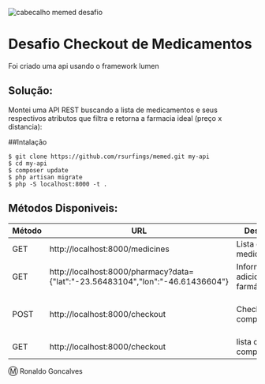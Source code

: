 ![cabecalho memed desafio](https://user-images.githubusercontent.com/2197005/28128758-3b0a0626-6707-11e7-9583-dac319c8b45b.png)

# Desafio Checkout de Medicamentos

Foi criado uma api usando o framework lumen

## Solução:

Montei uma API REST buscando a lista de medicamentos e seus respectivos atributos que filtra e retorna a farmacia ideal (preço x distancia):

##Intalação
```
$ git clone https://github.com/rsurfings/memed.git my-api
$ cd my-api
$ composer update
$ php artisan migrate
$ php -S localhost:8000 -t .
```

## Métodos Disponiveis:

| Método | URL			 | Descrição | Parametros
| ------ | ------------- | --------- | --------- |
| GET    | http://localhost:8000/medicines | Lista de medicamentos |
| GET    | http://localhost:8000/pharmacy?data={"lat":"-23.56483104","lon":"-46.61436604"} | Informações adicionais da farmácia|data={"lat":"-23.56483104","lon":"-46.61436604"}
| POST    | http://localhost:8000/checkout | Checkout da compra |{"id":1,"nome":"Farmais","distance":545,"totalprice":"41.38","info":[{"nome":"Ácido zoledrônico 4mg","preco":"10.86"},{"nome":"Água para injeção 1mL","preco":"30.06"},{"nome":"Bromazepam 3mg","preco":"0.46"}]}|
| GET    | http://localhost:8000/checkout | lista da compra |

:m: Ronaldo Goncalves
